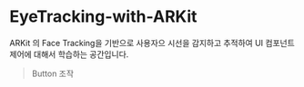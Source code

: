 # EyeTracking-with-ARKit

ARKit 의 Face Tracking을 기반으로 사용자으 시선을 감지하고 추적하여 UI 컴포넌트 제어에 대해서 학습하는 공간입니다.


> Button 조작

